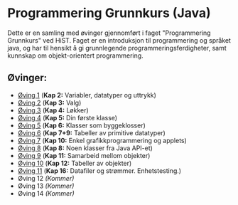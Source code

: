 # Programmering Grunnkurs (Java)
Dette er en samling med øvinger gjennomført i faget "Programmering Grunnkurs" ved HiST.
Faget er en introduksjon til programmering og språket java, og har til hensikt å gi grunnlegende programmeringsferdigheter, samt kunnskap om objekt-orientert programmering.

## Øvinger:
* [Øving 1](01) (__Kap 2:__ Variabler, datatyper og uttrykk)
* [Øving 2](02) (__Kap 3:__ Valg)
* [Øving 3](03) (__Kap 4:__ Løkker)
* [Øving 4](04) (__Kap 5:__ Din første klasse)
* [Øving 5](05) (__Kap 6:__ Klasser som byggeklosser)
* [Øving 6](06) (__Kap 7+9:__ Tabeller av primitive datatyper)
* [Øving 7](07) (__Kap 10:__ Enkel grafikkprogrammering og applets)
* [Øving 8](08) (__Kap 8:__ Noen klasser fra Java API-et)
* [Øving 9](09) (__Kap 11:__ Samarbeid mellom objekter)
* [Øving 10](10) (__Kap 12:__ Tabeller av objekter)
* [Øving 11](11) (__Kap 16:__ Datafiler og strømmer. Enhetstesting.)
* Øving 12 _(Kommer)_
* Øving 13 _(Kommer)_
* Øving 14 _(Kommer)_

